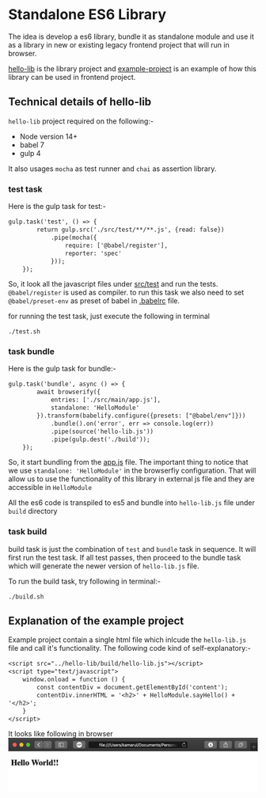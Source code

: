 Standalone ES6 Library
========

The idea is develop a es6 library, bundle it as standalone module and use it as a library in new or existing legacy frontend project that will run in browser.

[hello-lib](/hello-lib) is the library project and [example-project](/example-project) is an example of how this library can be 
used in frontend project.

Technical details of hello-lib
------

`hello-lib` project required on the following:-

- Node version 14+
- babel 7
- gulp 4

It also usages `mocha` as test runner and `chai` as assertion library.

### test task

Here is the gulp task for test:-
```
gulp.task('test', () => {
        return gulp.src('./src/test/**/**.js', {read: false})
            .pipe(mocha({
                require: ['@babel/register'],
                reporter: 'spec'
            }));
    });
``` 

So, it look all the javascript files under [src/test](hello-lib/src/test) and run 
the tests. `@babel/register` is used as compiler. to run this task we also need to 
set `@babel/preset-env` as preset of babel in [.babelrc](hello-lib/.babelrc) file.

for running the test task, just execute the following in terminal

```
./test.sh
```

### task bundle

Here is the gulp task for bundle:-
```
gulp.task('bundle', async () => {
        await browserify({
            entries: ['./src/main/app.js'],
            standalone: 'HelloModule'
        }).transform(babelify.configure({presets: ["@babel/env"]}))
            .bundle().on('error', err => console.log(err))
            .pipe(source('hello-lib.js'))
            .pipe(gulp.dest('./build'));
    });
```

So, it start bundling from the [app.js](/hello-lib/src/main/app.js) file. The important thing to notice 
that we use `standalone: 'HelloModule'` in the browserfiy configuration. That will allow us to use the 
functionality of this library in external js file and they are accessible in `HelloModule`

All the es6 code is transpiled to es5 and bundle into `hello-lib.js` file under `build` directory

### task build

build task is just the combination of `test` and `bundle` task in sequence. It will first run the test task. 
If all test passes, then proceed to the bundle task which will generate the newer version of `hello-lib.js` file.

To run the build task, try following in terminal:-
```
./build.sh
```

Explanation of the example project
-----------

Example project contain a single html file which inlcude the `hello-lib.js` file and call it's functionality. 
The following code kind of self-explanatory:-
```
<script src="../hello-lib/build/hello-lib.js"></script>
<script type="text/javascript">
    window.onload = function () {
        const contentDiv = document.getElementById('content');
        contentDiv.innerHTML = '<h2>' + HelloModule.sayHello() + '</h2>';
    }
</script>
```

It looks like following in browser
![](images/example-project.png)